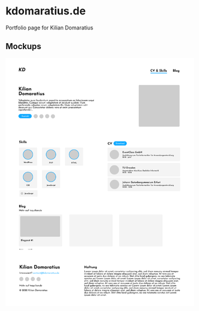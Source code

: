 # kdomaratius.de
Portfolio page for Kilian Domaratius

## Mockups
![Mockup revision 0](_assets/image/mockup.png)